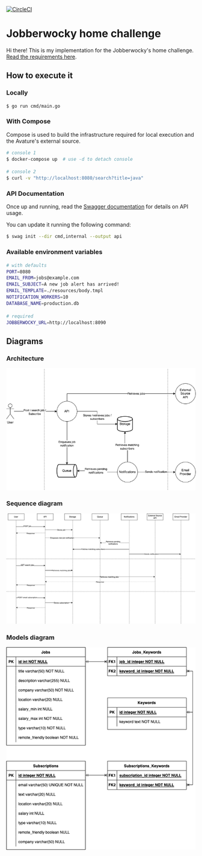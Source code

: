 [![CircleCI](https://dl.circleci.com/status-badge/img/gh/ariel17/jobberwocky/tree/master.svg?style=shield&circle-token=6b545bde2030b76f9305af7fcc0c2aae8ac96f22)](https://dl.circleci.com/status-badge/redirect/gh/ariel17/jobberwocky/tree/master)

# Jobberwocky home challenge

Hi there! This is my implementation for the Jobberwocky's home challenge. [Read
the requirements here](./docs/requirements.pdf).

## How to execute it

### Locally

```bash
$ go run cmd/main.go
```

### With Compose
Compose is used to build the infrastructure required for
local execution and the Avature's external source.

```bash
# console 1
$ docker-compose up  # use -d to detach console

# console 2
$ curl -v "http://localhost:8080/search?title=java"
```

### API Documentation
Once up and running, read the [Swagger 
documentation](http://localhost:8090/swagger/index.html) for details
on API usage.

You can update it running the following command:

```bash
$ swag init --dir cmd,internal --output api
```

### Available environment variables

```bash
# with defaults
PORT=8080
EMAIL_FROM=jobs@example.com
EMAIL_SUBJECT=A new job alert has arrived!
EMAIL_TEMPLATE=./resources/body.tmpl
NOTIFICATION_WORKERS=10
DATABASE_NAME=production.db

# required
JOBBERWOCKY_URL=http://localhost:8090
```

## Diagrams

### Architecture

![architecture diagram](./docs/architecture.png)

### Sequence diagram

![sequence diagram](./docs/sequence.png)

### Models diagram

![models diagram](./docs/models.png)

